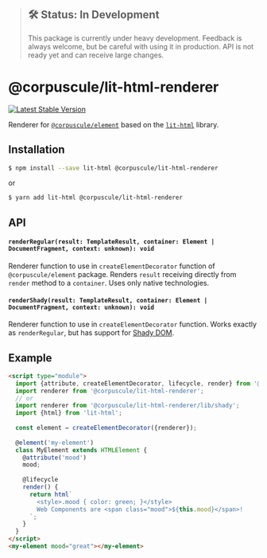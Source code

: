 > ## 🛠 Status: In Development
> This package is currently under heavy development. Feedback is always welcome, but be careful with
using it in production. API is not ready yet and can receive large changes.

# @corpuscule/lit-html-renderer
[![Latest Stable Version](https://img.shields.io/npm/v/@corpuscule/lit-html-renderer.svg)](https://www.npmjs.com/package/@corpuscule/lit-html-renderer)

Renderer for [`@corpuscule/element`](../element) based on the [`lit-html`](https://lit-html.polymer-project.org/)
library.

## Installation
```bash
$ npm install --save lit-html @corpuscule/lit-html-renderer
``` 
or
```bash
$ yarn add lit-html @corpuscule/lit-html-renderer
```

## API
#### `renderRegular(result: TemplateResult, container: Element | DocumentFragment, context: unknown): void`
Renderer function to use in `createElementDecorator` function of `@corpuscule/element` package.
Renders `result` receiving directly from `render` method to a `container`. Uses only native 
technologies. 

#### `renderShady(result: TemplateResult, container: Element | DocumentFragment, context: unknown): void`
Renderer function to use in `createElementDecorator` function. Works exactly as `renderRegular`, but
has support for [Shady DOM](https://www.polymer-project.org/blog/shadydom).

## Example
```html
<script type="module">
  import {attribute, createElementDecorator, lifecycle, render} from '@corpuscule/element';
  import renderer from '@corpuscule/lit-html-renderer';
  // or
  import renderer from '@corpuscule/lit-html-renderer/lib/shady';
  import {html} from 'lit-html';
  
  const element = createElementDecorator({renderer});
  
  @element('my-element')
  class MyElement extends HTMLElement {
    @attribute('mood')
    mood;
    
    @lifecycle
    render() {
      return html`
        <style>.mood { color: green; }</style>
        Web Components are <span class="mood">${this.mood}</span>!
      `;
    }
  }
</script>
<my-element mood="great"></my-element>
```

  